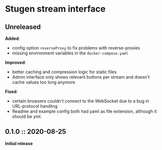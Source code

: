 # Stugen stream interface

## Unreleased
**Added**:
 - config option `reverseProxy` to fix problems with reverse-proxies
 - missing environment variables in the `docker-compose.yaml`

**Improved**:
 - better caching and compression logic for static files
 - Admin interface only shows relevant buttons per stream and doesn't cache values too long anymore

**Fixed**:
 - certain browsers couldn't connect to the WebSocket due to a bug in URL-protocol handling
 - Readme and example config both had yaml as file extension, although it should be yml.

## 0.1.0 :: 2020-08-25
**Initial release**
